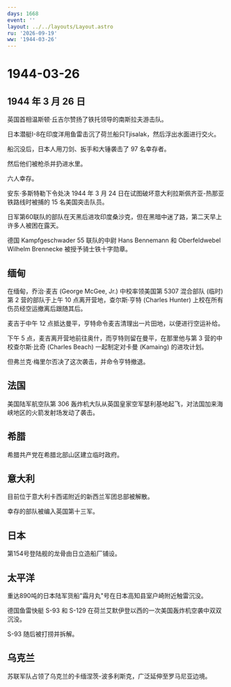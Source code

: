 ```yaml
---
days: 1668
event: ''
layout: ../../layouts/Layout.astro
ru: '2026-09-19'
ww: '1944-03-26'
---
```


# 1944-03-26

## 1944 年 3 月 26 日

英国首相温斯顿·丘吉尔赞扬了铁托领导的南斯拉夫游击队。

日本潜艇I-8在印度洋用鱼雷击沉了荷兰船只Tjisalak，然后浮出水面进行交火。

船沉没后，日本人用刀剑、扳手和大锤袭击了 97 名幸存者。

然后他们被枪杀并扔进水里。

六人幸存。

安东·多斯特勒下令处决 1944 年 3 月 24
日在试图破坏意大利拉斯佩齐亚-热那亚铁路线时被捕的 15 名美国突击队员。

日军第60联队的部队在天黑后进攻印度桑沙克，但在黑暗中迷了路，第二天早上许多人被困在露天。

德国 Kampfgeschwader 55 联队的中尉 Hans Bennemann 和 Oberfeldwebel
Wilhelm Brennecke 被授予骑士铁十字勋章。

## 缅甸

在缅甸，乔治·麦吉 (George McGee, Jr.) 中校率领美国第 5307 混合部队
(临时) 第 2 营的部队于上午 10 点离开营地，查尔斯·亨特 (Charles Hunter)
上校在所有伤员经空运撤离后跟随其后。

麦吉于中午 12 点抵达曼平，亨特命令麦吉清理出一片田地，以便进行空运补给。

下午 5 点，麦吉离开营地前往奥什，而亨特则留在曼平，在那里他与第 3
营的中校查尔斯·比奇 (Charles Beach) 一起制定对卡曼 (Kamaing)
的进攻计划。

但弗兰克·梅里尔否决了这次袭击，并命令亨特撤退。

## 法国

美国陆军航空队第 306
轰炸机大队从英国皇家空军瑟利基地起飞，对法国加来海峡地区的火箭发射场发动了袭击。

## 希腊

希腊共产党在希腊北部山区建立临时政府。

## 意大利

目前位于意大利卡西诺附近的新西兰军团总部被解散。

幸存的部队被编入英国第十三军。

## 日本

第154号登陆舰的龙骨由日立造船厂铺设。

## 太平洋

重达890吨的日本陆军货船"霜月丸"号在日本高知县室户崎附近触雷沉没。

德国鱼雷快艇 S-93 和 S-129
在荷兰艾默伊登以西的一次美国轰炸机空袭中双双沉没。

S-93 随后被打捞并拆解。

## 乌克兰

苏联军队占领了乌克兰的卡缅涅茨-波多利斯克，广泛延伸至罗马尼亚边境。